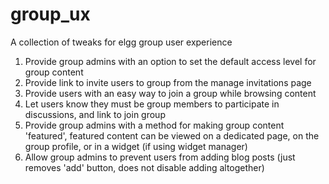 group_ux
========

A collection of tweaks for elgg group user experience

1. Provide group admins with an option to set the default access level for group content
2. Provide link to invite users to group from the manage invitations page
3. Provide users with an easy way to join a group while browsing content
4. Let users know they must be group members to participate in discussions, and link to join group
5. Provide group admins with a method for making group content 'featured', featured content
   can be viewed on a dedicated page, on the group profile, or in a widget (if using widget manager)
6. Allow group admins to prevent users from adding blog posts (just removes 'add' button, does not disable adding altogether)   